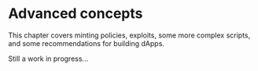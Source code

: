 # Advanced concepts

This chapter covers minting policies, exploits, some more complex scripts, and some recommendations for building dApps.

Still a work in progress...
